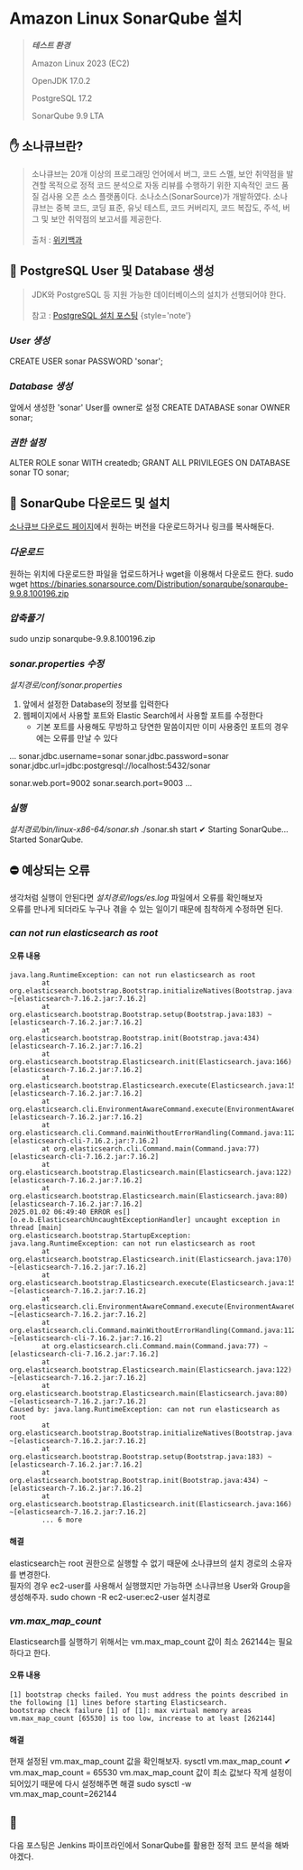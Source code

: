 # Amazon Linux SonarQube 설치

> ***테스트 환경***
>
> Amazon Linux 2023 (EC2)
>
> OpenJDK 17.0.2
> 
> PostgreSQL 17.2
> 
> SonarQube 9.9 LTA 

## ✋ 소나큐브란?
> 소나큐브는 20개 이상의 프로그래밍 언어에서 버그, 코드 스멜, 보안 취약점을 발견할 목적으로 정적 코드 분석으로 자동 리뷰를 수행하기 위한 지속적인 코드 품질 검사용 오픈 소스 플랫폼이다. 소나소스(SonarSource)가 개발하였다. 소나큐브는 중복 코드, 코딩 표준, 유닛 테스트, 코드 커버리지, 코드 복잡도, 주석, 버그 및 보안 취약점의 보고서를 제공한다.
> <br/>
> <br/>
> 출처 : [위키백과](https://ko.wikipedia.org/wiki/소나큐브)

## 📂 PostgreSQL User 및 Database 생성

> JDK와 PostgreSQL 등 지원 가능한 데이터베이스의 설치가 선행되어야 한다.
> <br/>
> <br/>
> 참고 : [PostgreSQL 설치 포스팅](Amazon-Linux-PostgreSQL-17.md)
{style='note'}

### ***User 생성***
<code-block lang="SQL">
CREATE USER sonar PASSWORD 'sonar';
</code-block>

### ***Database 생성***
앞에서 생성한 'sonar' User를 owner로 설정
<code-block lang="SQL">
CREATE DATABASE sonar OWNER sonar;
</code-block>

### ***권한 설정***
<code-block lang="SQL">
ALTER ROLE sonar WITH createdb;
GRANT ALL PRIVILEGES ON DATABASE sonar TO sonar;
</code-block>


## 🚀 SonarQube 다운로드 및 설치
[소나큐브 다운로드 페이지](https://www.sonarsource.com/products/sonarqube/downloads/historical-downloads/)에서 원하는 버전을 다운로드하거나 링크를 복사해둔다.

### ***다운로드***
원하는 위치에 다운로드한 파일을 업로드하거나 wget을 이용해서 다운로드 한다. 
<code-block lang="sh">
sudo wget https://binaries.sonarsource.com/Distribution/sonarqube/sonarqube-9.9.8.100196.zip
</code-block>

### ***압축풀기***
<code-block lang="sh">
sudo unzip sonarqube-9.9.8.100196.zip
</code-block>

### ***sonar.properties 수정***
_설치경로/conf/sonar.properties_
 
1. 앞에서 설정한 Database의 정보를 입력한다
2. 웹페이지에서 사용할 포트와 Elastic Search에서 사용할 포트를 수정한다
   - 기본 포트를 사용해도 무방하고 당연한 말씀이지만 이미 사용중인 포트의 경우에는 오류를 만날 수 있다
<code-block lang="properties">
...
sonar.jdbc.username=sonar
sonar.jdbc.password=sonar
sonar.jdbc.url=jdbc:postgresql://localhost:5432/sonar

sonar.web.port=9002
sonar.search.port=9003
...
</code-block>

### ***실행***
_설치경로/bin/linux-x86-64/sonar.sh_
<code-block lang="sh">
./sonar.sh start
</code-block>
<code-block lang="sh">
✔
Starting SonarQube...
Started SonarQube.
</code-block>

## ⛔ 예상되는 오류
생각처럼 실행이 안된다면 _설치경로/logs/es.log_ 파일에서 오류를 확인해보자
<br/>
오류를 만나게 되더라도 누구나 겪을 수 있는 일이기 때문에 침착하게 수정하면 된다.

### ***can not run elasticsearch as root***

#### 오류 내용
```shell
java.lang.RuntimeException: can not run elasticsearch as root
        at org.elasticsearch.bootstrap.Bootstrap.initializeNatives(Bootstrap.java:107) ~[elasticsearch-7.16.2.jar:7.16.2]
        at org.elasticsearch.bootstrap.Bootstrap.setup(Bootstrap.java:183) ~[elasticsearch-7.16.2.jar:7.16.2]
        at org.elasticsearch.bootstrap.Bootstrap.init(Bootstrap.java:434) [elasticsearch-7.16.2.jar:7.16.2]
        at org.elasticsearch.bootstrap.Elasticsearch.init(Elasticsearch.java:166) [elasticsearch-7.16.2.jar:7.16.2]
        at org.elasticsearch.bootstrap.Elasticsearch.execute(Elasticsearch.java:157) [elasticsearch-7.16.2.jar:7.16.2]
        at org.elasticsearch.cli.EnvironmentAwareCommand.execute(EnvironmentAwareCommand.java:77) [elasticsearch-7.16.2.jar:7.16.2]
        at org.elasticsearch.cli.Command.mainWithoutErrorHandling(Command.java:112) [elasticsearch-cli-7.16.2.jar:7.16.2]
        at org.elasticsearch.cli.Command.main(Command.java:77) [elasticsearch-cli-7.16.2.jar:7.16.2]
        at org.elasticsearch.bootstrap.Elasticsearch.main(Elasticsearch.java:122) [elasticsearch-7.16.2.jar:7.16.2]
        at org.elasticsearch.bootstrap.Elasticsearch.main(Elasticsearch.java:80) [elasticsearch-7.16.2.jar:7.16.2]
2025.01.02 06:49:40 ERROR es[][o.e.b.ElasticsearchUncaughtExceptionHandler] uncaught exception in thread [main]
org.elasticsearch.bootstrap.StartupException: java.lang.RuntimeException: can not run elasticsearch as root
        at org.elasticsearch.bootstrap.Elasticsearch.init(Elasticsearch.java:170) ~[elasticsearch-7.16.2.jar:7.16.2]
        at org.elasticsearch.bootstrap.Elasticsearch.execute(Elasticsearch.java:157) ~[elasticsearch-7.16.2.jar:7.16.2]
        at org.elasticsearch.cli.EnvironmentAwareCommand.execute(EnvironmentAwareCommand.java:77) ~[elasticsearch-7.16.2.jar:7.16.2]
        at org.elasticsearch.cli.Command.mainWithoutErrorHandling(Command.java:112) ~[elasticsearch-cli-7.16.2.jar:7.16.2]
        at org.elasticsearch.cli.Command.main(Command.java:77) ~[elasticsearch-cli-7.16.2.jar:7.16.2]
        at org.elasticsearch.bootstrap.Elasticsearch.main(Elasticsearch.java:122) ~[elasticsearch-7.16.2.jar:7.16.2]
        at org.elasticsearch.bootstrap.Elasticsearch.main(Elasticsearch.java:80) ~[elasticsearch-7.16.2.jar:7.16.2]
Caused by: java.lang.RuntimeException: can not run elasticsearch as root
        at org.elasticsearch.bootstrap.Bootstrap.initializeNatives(Bootstrap.java:107) ~[elasticsearch-7.16.2.jar:7.16.2]
        at org.elasticsearch.bootstrap.Bootstrap.setup(Bootstrap.java:183) ~[elasticsearch-7.16.2.jar:7.16.2]
        at org.elasticsearch.bootstrap.Bootstrap.init(Bootstrap.java:434) ~[elasticsearch-7.16.2.jar:7.16.2]
        at org.elasticsearch.bootstrap.Elasticsearch.init(Elasticsearch.java:166) ~[elasticsearch-7.16.2.jar:7.16.2]
        ... 6 more
```

#### 해결
elasticsearch는 root 권한으로 실행할 수 없기 때문에 소나큐브의 설치 경로의 소유자를 변경한다.
<br/>
필자의 경우 ec2-user를 사용해서 실행했지만 가능하면 소나큐브용 User와 Group을 생성해주자. 
<code-block lang="sh">
sudo chown -R ec2-user:ec2-user 설치경로
</code-block>

### ***vm.max_map_count***
Elasticsearch를 실행하기 위해서는 vm.max_map_count 값이 최소 262144는 필요하다고 한다.

#### 오류 내용
```Shell
[1] bootstrap checks failed. You must address the points described in the following [1] lines before starting Elasticsearch.
bootstrap check failure [1] of [1]: max virtual memory areas vm.max_map_count [65530] is too low, increase to at least [262144]
```

#### 해결
현재 설정된 vm.max_map_count 값을 확인해보자.
<code-block lang="sh">
sysctl vm.max_map_count
</code-block>
<code-block lang="sh">
✔
vm.max_map_count = 65530
</code-block>
vm.max_map_count 값이 최소 값보다 작게 설정이 되어있기 때문에 다시 설정해주면 해결
<code-block lang="sh">
sudo sysctl -w vm.max_map_count=262144
</code-block>

## 👋
다음 포스팅은 Jenkins 파이프라인에서 SonarQube를 활용한 정적 코드 분석을 해봐야겠다.

<inline-frame src="https://rundevelrun.6developer.com/static/giscus.html" width="100%"/>